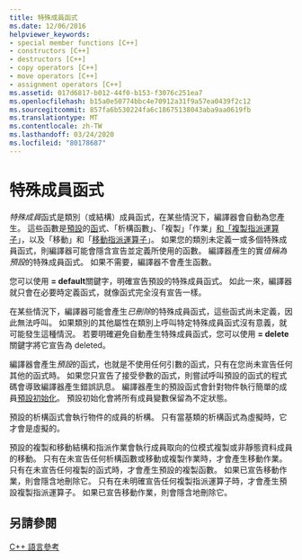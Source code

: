 ```yaml
---
title: 特殊成員函式
ms.date: 12/06/2016
helpviewer_keywords:
- special member functions [C++]
- constructors [C++]
- destructors [C++]
- copy operators [C++]
- move operators [C++]
- assignment operators [C++]
ms.assetid: 017d6817-b012-44f0-b153-f3076c251ea7
ms.openlocfilehash: b15a0e50774bbc4e70912a31f9a57ea0439f2c12
ms.sourcegitcommit: 857fa6b530224fa6c18675138043aba9aa0619fb
ms.translationtype: MT
ms.contentlocale: zh-TW
ms.lasthandoff: 03/24/2020
ms.locfileid: "80178687"
---
```

# <a name="special-member-functions"></a>特殊成員函式

*特殊成員*函式是類別（或結構）成員函式，在某些情況下，編譯器會自動為您產生。 這些函數是[預設](constructors-cpp.md#default_constructors)的[函](destructors-cpp.md)式、「析構函數」、「複製」「作業」[和「複製指派運算子](copy-constructors-and-copy-assignment-operators-cpp.md)」，以及「移動」和「[移動指派運算子](move-constructors-and-move-assignment-operators-cpp.md)」。 如果您的類別未定義一或多個特殊成員函式，則編譯器可能會隱含宣告並定義所使用的函數。 編譯器產生的實*值稱為預設*的特殊成員函式。 如果不需要，編譯器不會產生函數。

您可以使用 **= default**關鍵字，明確宣告預設的特殊成員函式。 如此一來，編譯器就只會在必要時定義函式，就像函式完全沒有宣告一樣。

在某些情況下，編譯器可能會產生*已刪除*的特殊成員函式，這些函式尚未定義，因此無法呼叫。 如果類別的其他屬性在類別上呼叫特定特殊成員函式沒有意義，就可能發生這種情況。 若要明確避免自動產生特殊成員函式，您可以使用 **= delete**關鍵字將它宣告為 deleted。

編譯器會產生*預設*的函式，也就是不使用任何引數的函式，只有在您尚未宣告任何其他的函式時。 如果您只宣告了接受參數的函式，則嘗試呼叫預設的函式的程式碼會導致編譯器產生錯誤訊息。 編譯器產生的預設函式會針對物件執行簡單的成員[預設初始化](initializers.md#default_initialization)。 預設初始化會將所有成員變數保留為不定狀態。

預設的析構函式會執行物件的成員的析構。 只有當基類的析構函式為虛擬時，它才會是虛擬的。

預設的複製和移動結構和指派作業會執行成員取向的位模式複製或非靜態資料成員的移動。 只有在未宣告任何析構函數或移動或複製作業時，才會產生移動作業。 只有在未宣告任何複製的函式時，才會產生預設的複製函數。 如果已宣告移動作業，則會隱含地刪除它。 只有在未明確宣告任何複製指派運算子時，才會產生預設複製指派運算子。 如果已宣告移動作業，則會隱含地刪除它。

## <a name="see-also"></a>另請參閱

[C++ 語言參考](cpp-language-reference.md)
